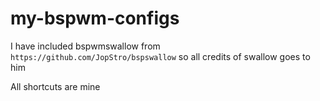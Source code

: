 # my-bspwm-configs

I have included bspwmswallow from `https://github.com/JopStro/bspswallow`
so all credits of swallow goes to him

All shortcuts are mine

